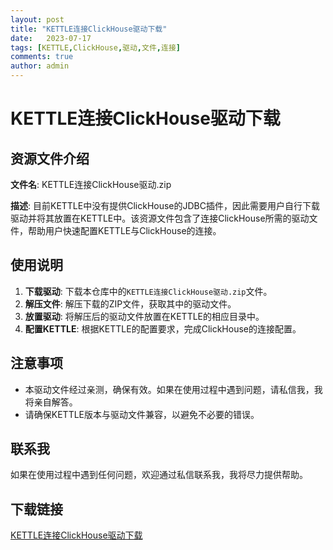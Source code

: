 ```yaml
---
layout: post
title: "KETTLE连接ClickHouse驱动下载"
date:   2023-07-17
tags: [KETTLE,ClickHouse,驱动,文件,连接]
comments: true
author: admin
---
```

# KETTLE连接ClickHouse驱动下载

## 资源文件介绍

**文件名**: KETTLE连接ClickHouse驱动.zip

**描述**: 目前KETTLE中没有提供ClickHouse的JDBC插件，因此需要用户自行下载驱动并将其放置在KETTLE中。该资源文件包含了连接ClickHouse所需的驱动文件，帮助用户快速配置KETTLE与ClickHouse的连接。

## 使用说明

1. **下载驱动**: 下载本仓库中的`KETTLE连接ClickHouse驱动.zip`文件。
2. **解压文件**: 解压下载的ZIP文件，获取其中的驱动文件。
3. **放置驱动**: 将解压后的驱动文件放置在KETTLE的相应目录中。
4. **配置KETTLE**: 根据KETTLE的配置要求，完成ClickHouse的连接配置。

## 注意事项

- 本驱动文件经过亲测，确保有效。如果在使用过程中遇到问题，请私信我，我将亲自解答。
- 请确保KETTLE版本与驱动文件兼容，以避免不必要的错误。

## 联系我

如果在使用过程中遇到任何问题，欢迎通过私信联系我，我将尽力提供帮助。

## 下载链接

[KETTLE连接ClickHouse驱动下载](https://pan.quark.cn/s/3d44658fb1ac)